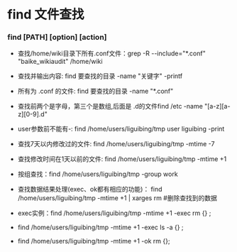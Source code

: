 # find 文件查找
### find [PATH] [option] [action]
* 查找/home/wiki目录下所有.conf文件：grep -R --include="*.conf" "baike_wikiaudit" /home/wiki 

* 查找并输出内容: find 要查找的目录 -name "关键字" -printf  
*  所有为 .conf 的文件: find 要查找的目录 -name "*.conf" 
* 查找前两个是字母，第三个是数组,后面是 .d的文件find /etc -name "[a-z][a-z][0-9].d"

* user参数前不能有-: find /home/users/liguibing/tmp user liguibing -print  
* 查找7天以内修改过的文件: find /home/users/liguibing/tmp -mtime -7
* 查找修改时间在1天以前的文件: find /home/users/liguibing/tmp -mtime +1 
* 按组查找：find /home/users/liguibing/tmp -group work
    
* 查找数据结果处理(exec、ok都有相应的功能)： find /home/users/liguibing/tmp -mtime +1 | xarges rm #删除查找到的数据
* exec实例：find /home/users/liguibing/tmp -mtime +1 -exec rm {} \;
* find /home/users/liguibing/tmp -mtime +1 -exec ls -a {} ;
* find /home/users/liguibing/tmp -mtime +1 -ok rm {};
